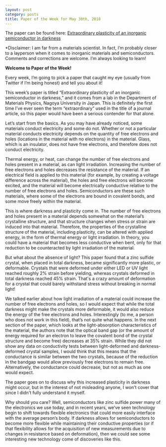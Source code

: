 ```yaml
---
layout: post
category: posts
title: Paper of the Week for May 30th, 2018
---
```


The paper can be found here: [Extraordinary plasticity of an inorganic semiconductor in darkness](http://science.sciencemag.org/content/360/6390/772) 

*Disclaimer: I am far from a materials scientist. In fact, I’m probably closer to a layperson when it comes to inorganic materials and semiconductors. Comments and corrections are welcome. I’m always looking to learn! 

**Welcome to Paper of the Week!** 

Every week, I’m going to pick a paper that caught my eye (usually from Twitter if I’m being honest) and tell you about it! 

This week’s paper is titled “Extraordinary plasticity of an inorganic semiconductor in darkness,” and it comes from a lab in the Department of Materials Physics, Nagoya University in Japan.  This is definitely the first time I’ve ever seen the term “extraordinary” used in the title of a journal article, so this paper would have been a serious contender for that alone. 

Let’s start from the basics. As you may have already noticed, some materials conduct electricity and some do not. Whether or not a particular material conducts electricity depends on the quantity of free electrons and holes (locations in the material with no electrons) in the material. Glass, which is an insulator, does not have free electrons, and therefore does not conduct electricity. 

Thermal energy, or heat, can change the number of free electrons and holes present in a material, as can light irradiation. Increasing the number of free electrons and holes decreases the resistance of the material. If an electrical field is applied to this material (for example, by creating a voltage difference across the material), the holes and free electrons will become excited, and the material will become electrically conductive relative to the number of free electrons and holes. Semiconductors are these such materials, where some of the electrons are bound in covalent bonds, and some move freely within the material. 

This is where darkness and plasticity come in. The number of free electrons and holes present in a material depends somewhat on the material’s crystalline structure, and that structure changes when stress or strain are induced into that material. Therefore, the properties of the crystalline structure of the material, including plasticity, can be altered with applied energy, in the form of thermal energy or light irradiation. In theory, you could have a material that becomes less conductive when bent, only for that reduction to be counteracted by light irradiation of the material. 

But what about the absence of light? This paper found that a zinc sulfide crystal, when placed in total darkness, became significantly more plastic, or deformable. Crystals that were deformed under either LED or UV light reached roughly 2% strain before yielding, whereas crystals deformed in total darkness reached 45% strain. That's a crazy amount of deformation for a crystal that could barely withstand stress without breaking in normal light! 

We talked earlier about how light irradiation of a material could increase the number of free electrons and holes, so I would expect that while the total darkness might make the crystals more deformable, it would also reduce the energy of the free electrons and holes. Interestingly (to me, a person who does not work in this field), that’s not quite what happens. In the next section of the paper, which looks at the light-absorption characteristics of the material, the authors note that the optical band gap (or the amount of energy required for an electron to leave the covalent bond of the crystal structure and become free) decreases at 35% strain. While they did not show any data on conductivity tests between light-deformed and darkness-deformed crystal samples, I would think that this means that the conductance is similar between the two crystals, because of the reduction in the bandgap would allow previously free electrons to remain free. Alternatively, the conductance could decrease, but not as much as one would expect. 

The paper goes on to discuss why this increased plasticity in darkness might occur, but in the interest of not misleading anyone, I won't cover that since I didn't fully understand it myself. 

Why should you care? Well, semiconductors like zinc sulfide power many of the electronics we use today, and in recent years, we’ve seen technology begin to shift towards flexible electronics that could more easily interface with the average person’s body. If darkness allows for semiconductors to become more flexible while maintaining their conductive properties (or if that flexibility allows for the acquisition of new measurements due to changes in resistance based on deformation), then we could see some interesting new technology come of discoveries like this. 

 
